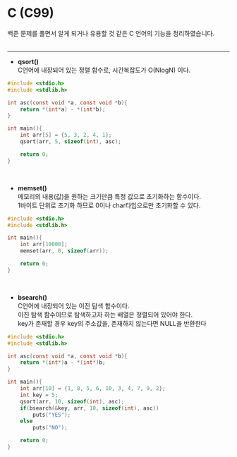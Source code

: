 # C (C99)

백준 문제를 풀면서 알게 되거나 유용할 것 같은 C 언어의 기능을 정리하였습니다.
<br><br>

***
* **qsort()**  
C언어에 내장되어 있는 정렬 함수로, 시간복잡도가 O(NlogN) 이다.  

``` C
#include <stdio.h>
#include <stdlib.h>

int asc(const void *a, const void *b){
    return *(int*a) - *(int*b);
}

int main(){
    int arr[5] = {5, 3, 2, 4, 1};
    qsort(arr, 5, sizeof(int), asc);

    return 0;
}
```
<br>

* **memset()**  
메모리의 내용(값)을 원하는 크기만큼 특정 값으로 초기화하는 함수이다.  
1바이트 단위로 초기화 하므로 0이나 char타입으로만 초기화할 수 있다.

``` C
#include <stdio.h>
#include <stdlib.h>

int main(){
    int arr[10000];
    memset(arr, 0, sizeof(arr));

    return 0;
}
```
<br>

* **bsearch()**  
C언어에 내장되어 있는 이진 탐색 함수이다.  
이진 탐색 함수이므로 탐색하고자 하는 배열은 정렬되어 있어야 한다.  
key가 존재할 경우 key의 주소값을, 존재하지 않는다면 NULL을 반환한다

``` C
#include <stdio.h>
#include <stdlib.h>

int asc(const void *a, const void *b){
    return *(int*)a - *(int*)b;
}

int main(){
    int arr[10] = {1, 8, 5, 6, 10, 3, 4, 7, 9, 2};
    int key = 5;
    qsort(arr, 10, sizeof(int), asc);
    if(bsearch(&key, arr, 10, sizeof(int), asc))
        puts("YES");
    else
        puts("NO");

    return 0;
}
```
<br>